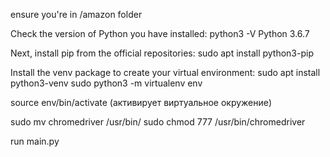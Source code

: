 ensure you're in /amazon folder

Check the version of Python you have installed:
python3 -V
Python 3.6.7

Next, install pip from the official repositories:
sudo apt install python3-pip

Install the venv package to create your virtual environment:
sudo apt install python3-venv
sudo python3 -m virtualenv env

source env/bin/activate (активирует виртуальное окружение)

sudo mv chromedriver /usr/bin/
sudo chmod 777 /usr/bin/chromedriver

run main.py
